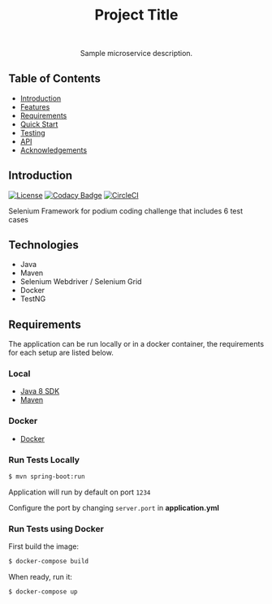 <h1 align="center"> Project Title </h1> <br>

<p align="center">
  Sample microservice description.
</p>


## Table of Contents

- [Introduction](#introduction)
- [Features](#features)
- [Requirements](#requirements)
- [Quick Start](#quick-start)
- [Testing](#testing)
- [API](#requirements)
- [Acknowledgements](#acknowledgements)




## Introduction

[![License](https://img.shields.io/badge/License-Apache%202.0-blue.svg)](https://opensource.org/licenses/Apache-2.0)
[![Codacy Badge](https://api.codacy.com/project/badge/Grade/e91606af4a364076a7058c5ea1c006a8)](https://www.codacy.com/app/joneubank/microservice-template-java?utm_source=github.com&amp;utm_medium=referral&amp;utm_content=overture-stack/microservice-template-java&amp;utm_campaign=Badge_Grade)
[![CircleCI](https://circleci.com/gh/overture-stack/microservice-template-java/tree/master.svg?style=shield)](https://circleci.com/gh/overture-stack/microservice-template-java/tree/master)

Selenium Framework for podium coding challenge that includes 6 test cases

## Technologies


* Java
* Maven
* Selenium Webdriver / Selenium Grid
* Docker
* TestNG



## Requirements
The application can be run locally or in a docker container, the requirements for each setup are listed below.




### Local
* [Java 8 SDK](http://www.oracle.com/technetwork/java/javase/downloads/jdk8-downloads-2133151.html)
* [Maven](https://maven.apache.org/download.cgi)


### Docker
* [Docker](https://www.docker.com/get-docker)



### Run Tests Locally
```bash
$ mvn spring-boot:run
```

Application will run by default on port `1234`

Configure the port by changing `server.port` in __application.yml__


### Run Tests using Docker

First build the image:
```bash
$ docker-compose build
```

When ready, run it:
```bash
$ docker-compose up
```

